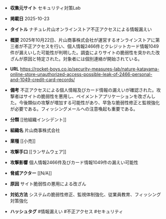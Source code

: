 - **収集元サイト**
セキュリティ対策Lab

- **掲載日**
2025-10-23

- **タイトル**
ナチュレ片山オンラインストア不正アクセスによる情報漏えい

- **概要**
2025年10月22日、片山商事株式会社が運営するオンラインストアに第三者が不正アクセスを行い、個人情報2466件とクレジットカード情報1049件が漏えいした可能性が判明した。調査によりサイトの脆弱性を突かれた改ざんが原因と特定された。対象者には個別連絡が開始されている。

- **URL**
https://rocket-boys.co.jp/security-measures-lab/nature-katayama-online-store-unauthorized-access-possible-leak-of-2466-personal-and-1049-credit-card-records/

- **備考**
不正アクセスによる個人情報及びカード情報の漏えいが確認された。攻撃者はサイトの脆弱性を悪用し、ペイメントアプリケーションを改ざんした。今後類似の攻撃が増加する可能性があり、早急な脆弱性修正と監視強化が必要である。フィッシングメールへの注意喚起も重要である。

- **分類**
[[他組織インシデント]]

- **組織名**
片山商事株式会社

- **業種**
[[小売]]

- **攻撃手口**
[[ランサムウェア]]

- **攻撃影響**
個人情報2466件及びカード情報1049件の漏えい可能性

- **脅威アクター**
[[N/A]]

- **原因**
サイト脆弱性の悪用による改ざん

- **対処方法**
システムの脆弱性修正、監視体制強化、従業員教育、フィッシング対策強化

- **ハッシュタグ**
#情報漏えい #不正アクセス #セキュリティ
